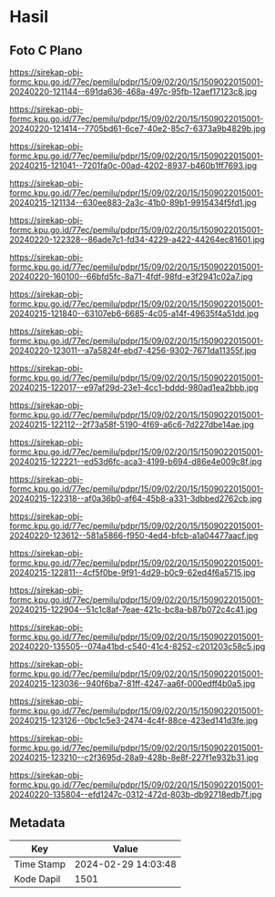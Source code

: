 # Hasil

## Foto C Plano

https://sirekap-obj-formc.kpu.go.id/77ec/pemilu/pdpr/15/09/02/20/15/1509022015001-20240220-121144--691da636-468a-497c-95fb-12aef17123c8.jpg

https://sirekap-obj-formc.kpu.go.id/77ec/pemilu/pdpr/15/09/02/20/15/1509022015001-20240220-121414--7705bd61-6ce7-40e2-85c7-6373a9b4829b.jpg

https://sirekap-obj-formc.kpu.go.id/77ec/pemilu/pdpr/15/09/02/20/15/1509022015001-20240215-121041--7201fa0c-00ad-4202-8937-b460b1ff7693.jpg

https://sirekap-obj-formc.kpu.go.id/77ec/pemilu/pdpr/15/09/02/20/15/1509022015001-20240215-121134--630ee883-2a3c-41b0-89b1-9915434f5fd1.jpg

https://sirekap-obj-formc.kpu.go.id/77ec/pemilu/pdpr/15/09/02/20/15/1509022015001-20240220-122328--86ade7c1-fd34-4229-a422-44264ec81601.jpg

https://sirekap-obj-formc.kpu.go.id/77ec/pemilu/pdpr/15/09/02/20/15/1509022015001-20240220-160100--66bfd5fc-8a71-4fdf-98fd-e3f2941c02a7.jpg

https://sirekap-obj-formc.kpu.go.id/77ec/pemilu/pdpr/15/09/02/20/15/1509022015001-20240215-121840--63107eb6-6685-4c05-a14f-49635f4a51dd.jpg

https://sirekap-obj-formc.kpu.go.id/77ec/pemilu/pdpr/15/09/02/20/15/1509022015001-20240220-123011--a7a5824f-ebd7-4256-9302-7671da11355f.jpg

https://sirekap-obj-formc.kpu.go.id/77ec/pemilu/pdpr/15/09/02/20/15/1509022015001-20240215-122017--e97af29d-23e1-4cc1-bddd-980ad1ea2bbb.jpg

https://sirekap-obj-formc.kpu.go.id/77ec/pemilu/pdpr/15/09/02/20/15/1509022015001-20240215-122112--2f73a58f-5190-4f69-a6c6-7d227dbe14ae.jpg

https://sirekap-obj-formc.kpu.go.id/77ec/pemilu/pdpr/15/09/02/20/15/1509022015001-20240215-122221--ed53d6fc-aca3-4199-b694-d86e4e009c8f.jpg

https://sirekap-obj-formc.kpu.go.id/77ec/pemilu/pdpr/15/09/02/20/15/1509022015001-20240215-122318--af0a36b0-af64-45b8-a331-3dbbed2762cb.jpg

https://sirekap-obj-formc.kpu.go.id/77ec/pemilu/pdpr/15/09/02/20/15/1509022015001-20240220-123612--581a5866-f950-4ed4-bfcb-a1a04477aacf.jpg

https://sirekap-obj-formc.kpu.go.id/77ec/pemilu/pdpr/15/09/02/20/15/1509022015001-20240215-122811--4cf5f0be-9f91-4d29-b0c9-62ed4f6a5715.jpg

https://sirekap-obj-formc.kpu.go.id/77ec/pemilu/pdpr/15/09/02/20/15/1509022015001-20240215-122904--51c1c8af-7eae-421c-bc8a-b87b072c4c41.jpg

https://sirekap-obj-formc.kpu.go.id/77ec/pemilu/pdpr/15/09/02/20/15/1509022015001-20240220-135505--074a41bd-c540-41c4-8252-c201203c58c5.jpg

https://sirekap-obj-formc.kpu.go.id/77ec/pemilu/pdpr/15/09/02/20/15/1509022015001-20240215-123036--940f6ba7-81ff-4247-aa6f-000edff4b0a5.jpg

https://sirekap-obj-formc.kpu.go.id/77ec/pemilu/pdpr/15/09/02/20/15/1509022015001-20240215-123126--0bc1c5e3-2474-4c4f-88ce-423ed141d3fe.jpg

https://sirekap-obj-formc.kpu.go.id/77ec/pemilu/pdpr/15/09/02/20/15/1509022015001-20240215-123210--c2f3695d-28a9-428b-8e8f-227f1e932b31.jpg

https://sirekap-obj-formc.kpu.go.id/77ec/pemilu/pdpr/15/09/02/20/15/1509022015001-20240220-135804--efd1247c-0312-472d-803b-db92718edb7f.jpg


## Metadata

| Key        | Value               |
| ---------- | ------------------- |
| Time Stamp | 2024-02-29 14:03:48 |
| Kode Dapil | 1501                |



